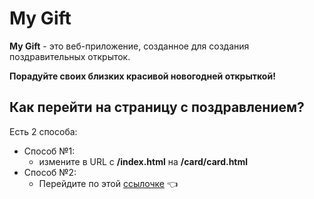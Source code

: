 # My Gift

**My Gift** - это веб-приложение, созданное для создания поздравительных открыток.  

**Порадуйте своих близких красивой новогодней открыткой!**

## Как перейти на страницу с поздравлением? 

Есть 2 способа: 
- Способ №1:
  - измените в URL c **/index.html** на **/card/card.html**
- Способ №2:
  - Перейдите по этой [ссылочке](https://artem14072003.github.io/MyGift/html/card/card.html) :point_left:
